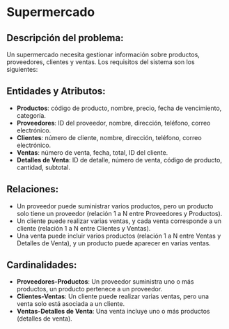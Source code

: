 # Supermercado

## Descripción del problema:
Un supermercado necesita gestionar información sobre productos, proveedores, clientes y ventas. Los requisitos del sistema son los siguientes:

## Entidades y Atributos:
- **Productos**: código de producto, nombre, precio, fecha de vencimiento, categoría.
- **Proveedores**: ID del proveedor, nombre, dirección, teléfono, correo electrónico.
- **Clientes**: número de cliente, nombre, dirección, teléfono, correo electrónico.
- **Ventas**: número de venta, fecha, total, ID del cliente.
- **Detalles de Venta**: ID de detalle, número de venta, código de producto, cantidad, subtotal.

## Relaciones:
- Un proveedor puede suministrar varios productos, pero un producto solo tiene un proveedor (relación 1 a N entre Proveedores y Productos).
- Un cliente puede realizar varias ventas, y cada venta corresponde a un cliente (relación 1 a N entre Clientes y Ventas).
- Una venta puede incluir varios productos (relación 1 a N entre Ventas y Detalles de Venta), y un producto puede aparecer en varias ventas.

## Cardinalidades:
- **Proveedores-Productos**: Un proveedor suministra uno o más productos, un producto pertenece a un proveedor.
- **Clientes-Ventas**: Un cliente puede realizar varias ventas, pero una venta solo está asociada a un cliente.
- **Ventas-Detalles de Venta**: Una venta incluye uno o más productos (detalles de venta).
